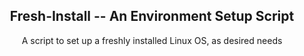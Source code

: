<div align="center">
  <h2>Fresh-Install  --  An Environment Setup Script</h1>
  A script to set up a freshly installed Linux OS, as desired needs
</div>
